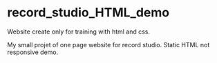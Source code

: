 # record_studio_HTML_demo

Website create only for training with html and css.

My small projet of one page website for record studio. Static HTML not responsive demo.
